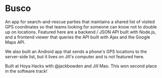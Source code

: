 # Busco

An app for search-and-rescue parties that maintains a shared list of visited GPS coordinates so that teams looking for someone can know not to double up on locations. Featured here are a backend / JSON API built with Node.js, and a frontend viewer that queries the API built with Ajax and the Google Maps API.

We also built an Android app that sends a phone's GPS locations to the server-side list, but it lives on Jill's computer and is not featured here.

Built at Hoya Hacks with @jackbowden and Jill Mao. This won second place in the software track!
